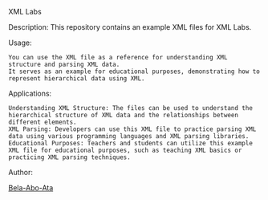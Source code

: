 <p center>XML Labs</p>
Description:
This repository contains an example XML files for XML Labs.

Usage:

    You can use the XML file as a reference for understanding XML structure and parsing XML data.
    It serves as an example for educational purposes, demonstrating how to represent hierarchical data using XML.

Applications:

    Understanding XML Structure: The files can be used to understand the hierarchical structure of XML data and the relationships between different elements.
    XML Parsing: Developers can use this XML file to practice parsing XML data using various programming languages and XML parsing libraries.
    Educational Purposes: Teachers and students can utilize this example XML file for educational purposes, such as teaching XML basics or practicing XML parsing techniques.

Author:

[Bela-Abo-Ata](https://github.com/Belal-Abo-Ata)
